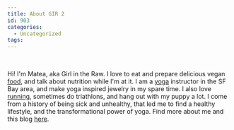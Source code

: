 ```yaml
---
title: About GIR 2
id: 903
categories:
  - Uncategorized
tags:
---
```


&nbsp;

Hi! I'm Matea, aka Girl in the Raw. I love to eat and prepare delicious vegan [food](http://girlintheraw.com/category/recipes/), and talk about nutrition while I'm at it. I am a [yoga](http://girlintheraw.com/category/yoga/) instructor in the SF Bay area, and make yoga inspired jewelry in my spare time. I also love [running](http://girlintheraw.com/category/run-tri-race/), sometimes do triathlons, and hang out with my puppy a lot. I come from a history of being sick and unhealthy, that led me to find a healthy lifestyle, and the transformational power of yoga. Find more about me and this blog [here](http://girlintheraw.com/about-girl-in-the-raw-2/).